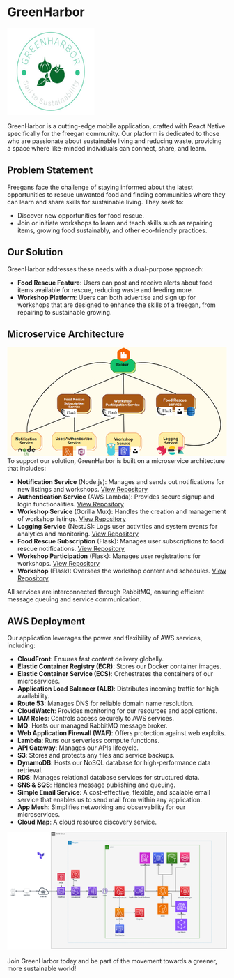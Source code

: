# GreenHarbor
<img src="./greenharbor.jpg" width="200" height="200" alt="GreenHarbor">


GreenHarbor is a cutting-edge mobile application, crafted with React Native specifically for the freegan community. Our platform is dedicated to those who are passionate about sustainable living and reducing waste, providing a space where like-minded individuals can connect, share, and learn.

## Problem Statement

Freegans face the challenge of staying informed about the latest opportunities to rescue unwanted food and finding communities where they can learn and share skills for sustainable living. They seek to:
- Discover new opportunities for food rescue.
- Join or initiate workshops to learn and teach skills such as repairing items, growing food sustainably, and other eco-friendly practices.

## Our Solution

GreenHarbor addresses these needs with a dual-purpose approach:
- **Food Rescue Feature**: Users can post and receive alerts about food items available for rescue, reducing waste and feeding more.
- **Workshop Platform**: Users can both advertise and sign up for workshops that are designed to enhance the skills of a freegan, from repairing to sustainable growing.

## Microservice Architecture
![Microservices Diagram](./microservice.png)
To support our solution, GreenHarbor is built on a microservice architecture that includes:
- **Notification Service** (Node.js): Manages and sends out notifications for new listings and workshops. [View Repository](https://github.com/GreenHarbor/notification)
- **Authentication Service** (AWS Lambda): Provides secure signup and login functionalities. [View Repository](https://github.com/GreenHarbor/authentication)
- **Workshop Service** (Gorilla Mux): Handles the creation and management of workshop listings. [View Repository](https://github.com/GreenHarbor/workshop)
- **Logging Service** (NestJS): Logs user activities and system events for analytics and monitoring. [View Repository](https://github.com/GreenHarbor/logging)
- **Food Rescue Subscription** (Flask): Manages user subscriptions to food rescue notifications. [View Repository](https://github.com/GreenHarbor/foodrescuesubscription)
- **Workshop Participation** (Flask): Manages user registrations for workshops. [View Repository](https://github.com/GreenHarbor/workshopparticipation)
- **Workshop** (Flask): Oversees the workshop content and schedules. [View Repository](https://github.com/GreenHarbor/workshop)


All services are interconnected through RabbitMQ, ensuring efficient message queuing and service communication.

## AWS Deployment

Our application leverages the power and flexibility of AWS services, including:
- **CloudFront**: Ensures fast content delivery globally.
- **Elastic Container Registry (ECR)**: Stores our Docker container images.
- **Elastic Container Service (ECS)**: Orchestrates the containers of our microservices.
- **Application Load Balancer (ALB)**: Distributes incoming traffic for high availability.
- **Route 53**: Manages DNS for reliable domain name resolution.
- **CloudWatch**: Provides monitoring for our resources and applications.
- **IAM Roles**: Controls access securely to AWS services.
- **MQ**: Hosts our managed RabbitMQ message broker.
- **Web Application Firewall (WAF)**: Offers protection against web exploits.
- **Lambda**: Runs our serverless compute functions.
- **API Gateway**: Manages our APIs lifecycle.
- **S3**: Stores and protects any files and service backups.
- **DynamoDB**: Hosts our NoSQL database for high-performance data retrieval.
- **RDS**: Manages relational database services for structured data.
- **SNS & SQS**: Handles message publishing and queuing.
- **Simple Email Service**: A cost-effective, flexible, and scalable email service that enables us to send mail from within any application.
- **App Mesh**: Simplifies networking and observability for our microservices.
- **Cloud Map**: A cloud resource discovery service.

![Solution Architecture Diagram](./sa.png)


Join GreenHarbor today and be part of the movement towards a greener, more sustainable world!

